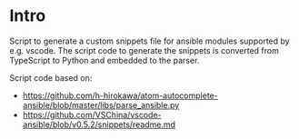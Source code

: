 Intro
=====

Script to generate a custom snippets file for ansible modules supported by e.g.
vscode. The script code to generate the snippets is converted from TypeScript to
Python and embedded to the parser.

Script code based on:
 - https://github.com/h-hirokawa/atom-autocomplete-ansible/blob/master/libs/parse_ansible.py
 - https://github.com/VSChina/vscode-ansible/blob/v0.5.2/snippets/readme.md
